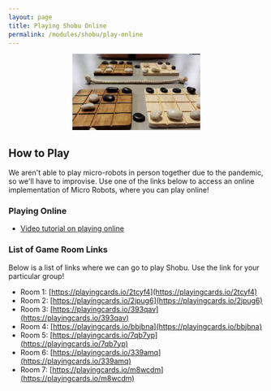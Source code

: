 ```yaml
---
layout: page
title: Playing Shobu Online
permalink: /modules/shobu/play-online
---
```


<p align="center"><img src="fig/shobu-board.jpeg" width="50%"/></p>

## How to Play
We aren't able to play micro-robots in person together due to the pandemic, so we'll have to improvise.  Use one of the links below to access an online implementation of Micro Robots, where you can play online!

### Playing Online 
* [Video tutorial on playing online](https://www.youtube.com/watch?v=g9jXe6CSEkU)

### List of Game Room Links
Below is a list of links where we can go to play Shobu.  Use the link for your particular group!

* Room 1: [https://playingcards.io/2tcyf4](https://playingcards.io/2tcyf4) 
* Room 2: [https://playingcards.io/2jpug6](https://playingcards.io/2jpug6) 
* Room 3: [https://playingcards.io/393qav](https://playingcards.io/393qav) 
* Room 4: [https://playingcards.io/bbjbna](https://playingcards.io/bbjbna) 
* Room 5: [https://playingcards.io/7qb7yp](https://playingcards.io/7qb7yp)
* Room 6: [https://playingcards.io/339amq](https://playingcards.io/339amq)
* Room 7: [https://playingcards.io/m8wcdm](https://playingcards.io/m8wcdm)

